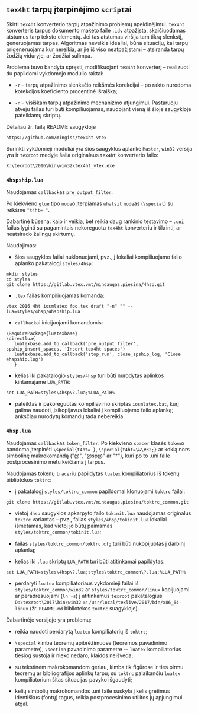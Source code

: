 ## `tex4ht` tarpų įterpinėjimo `script`ai

Skirti `tex4ht` konverterio tarpų atpažinimo problemų apeidinėjimui.
`tex4ht` konverteris tarpus dokumento maketo faile `.idv` atpažįsta, skaičiuodamas atstumus tarp teksto elementų.
Jei tas atstumas viršija tam tikrą slenkstį, generuojamas tarpas.
Algoritmas neveikia idealiai, būna situacijų, kai tarpų prigeneruojama kur nereikia, ar jie iš viso neatpažįstami &ndash;
atsiranda tarpų žodžių viduryje, ar žodžiai sulimpa.

Problema buvo bandyta spręsti, modifikuojant `tex4ht` konverterį &ndash; realizuoti du papildomi vykdomojo modulio raktai:

- `-r` &ndash; tarpų atpažinimo slenksčio reikšmės korekcijai &ndash; po rakto nurodoma korekcijos koeficiento procentinė išraiška;

- `-n` &ndash; visiškam tarpų atpažinimo mechanizmo atjungimui. Pastaruoju atveju failas turi būti kompiliuojamas, naudojant vieną iš šioje saugykloje pateikiamų skriptų.

Detaliau žr. failą README saugykloje

```
https://github.com/mingiss/tex4ht-vtex
```

Surinkti vykdomieji moduliai yra šios saugyklos aplanke `Master`, `win32` versija yra ir `texroot` medyje šalia originalaus `tex4ht` konverterio failo:

```
X:\texroot\2016\bin\win32\tex4ht_vtex.exe
```
 

### `4hspship.lua`

Naudojamas `callback`as `pre_output_filter`.

Po kiekvieno `glue` tipo `node`o įterpiamas `whatsit` `node`as (`\special`) su reikšme `"t4ht= "`.

Dabartinė būsena: kaip ir veikia, bet reikia daug rankinio testavimo &ndash;
`.uni` failus lyginti su pagamintais nekoreguotu `tex4ht` konverteriu ir tikrinti,
ar neatsirado žalingų skirtumų.

Naudojimas:

- šios saugyklos failai nuklonuojami, pvz., į lokaliai kompiliuojamo failo aplanko pakatalogį `styles/4hsp`:

```
mkdir styles
cd styles
git clone https://gitlab.vtex.vmt/mindaugas.piesina/4hsp.git
```

- `.tex` failas kompiliuojamas komanda:

```
vtex 2016 4ht iosmlatex foo.tex draft "-n" "" --lua=styles/4hsp/4hspship.lua
```

- `callback`ai inicijuojami komandomis:

```
\RequirePackage{luatexbase}
\directlua{
   luatexbase.add_to_callback('pre_output_filter', spship_insert_spaces, 'Insert tex4ht spaces')
   luatexbase.add_to_callback('stop_run', close_spship_log, 'Close 4hspship.log')
   }
```

- kelias iki pakatalogio `styles/4hsp` turi būti nurodytas aplinkos kintamajame `LUA_PATH`:

```
set LUA_PATH=styles\4hsp\?.lua;%LUA_PATH%
```
 
- pateiktas ir pakoreguotas kompiliavimo skriptas `iosmlatex.bat`, kurį galima naudoti, įsikopijavus lokaliai į kompiliuojamo failo aplanką;
anksčiau nurodytų komandų tada nebereikia.  

### `4hsp.lua`

Naudojamas `callback`as `token_filter`.
Po kiekvieno `spacer` klasės `token`o bandoma įterpinėti `\special{t4ht= }`, `\special{t4ht=\&\#32;}` ar kokią nors simbolinę makrokomandą ("@", "@sp@" ar "†"),
kuri po to .uni faile postprocesinimo metu keičiama į tarpus.

Naudojamas tokenų `tracer`iu papildytas `luatex` kompiliatorius iš tokenų bibliotekos `toktrc`: 
 
- į pakatalogį `styles/toktrc_common` papildomai klonuojami `toktrc` failai:

```
git clone https://gitlab.vtex.vmt/mindaugas.piesina/toktrc_common.git
```

- vietoj `4hsp` saugyklos apkarpyto failo `tokinit.lua` naudojamas originalus `toktrc` variantas &ndash;
pvz., failas `styles/4hsp/tokinit.lua` lokaliai išmetamas,
kad vietoj jo būtų paimamas `styles/toktrc_common/tokinit.lua`;

- failas `styles/toktrc_common/toktrc.cfg` turi būti nukopijuotas į darbinį aplanką;

- kelias iki `.lua` skriptų `LUA_PATH` turi būti atitinkamai papildytas:

```
set LUA_PATH=styles\4hsp\?.lua;styles\toktrc_common\?.lua;%LUA_PATH%
```

- perdaryti `luatex` kompiliatoriaus vykdomieji failai iš
`styles/toktrc_common/win32` ar `styles/toktrc_common/linux` kopijuojami ar peradresuojami (`ln -s`)
į atitinkamus `texroot` pakatalogius `D:\texroot\2017\bin\win32` ar `/usr/local/texlive/2017/bin/x86_64-linux`
(žr. `README.md` bibliotekos `toktrc` suagykloje).  

Dabartinėje versijoje yra problemų:

- reikia naudoti perdarytą `luatex` kompiliatorių iš `toktrc`;

- `\special` kimba teoremų apibrėžimuose (teoremos pavadinimo parametre), `\section` pavadinimo parametre --
`luatex` kompiliatorius tiesiog sustoja ir nieko nedaro, klaidos neišveda;

- su tekstinėm makrokomandom geriau, kimba tik figūrose ir ties pirmu teoremų ar bibliografijos aplinkų tarpu;
su `toktrc` palaikančiu `luatex` kompiliatorium šitas situacijas pavyko išgaudyti; 

- kelių simbolių makrokomandos .uni faile suskyla į kelis gretimus identiškus (fontų) tagus, reikia postprocesinimo utilitos jų apjungimui atgal.
